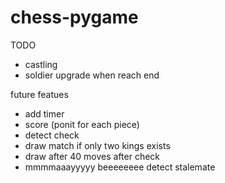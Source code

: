 # chess-pygame

TODO
- castling
- soldier upgrade when reach end


future featues
- add timer
- score (ponit for each piece)
- detect check
- draw match if only two kings exists
- draw after 40 moves after check
- mmmmaaayyyyy beeeeeeee detect stalemate